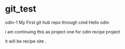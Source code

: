 # git_test
odin-1
My First git hub repo through cmd
Hello odin

i am continuing this as project one for odin recipe project

it will be recipe site .
